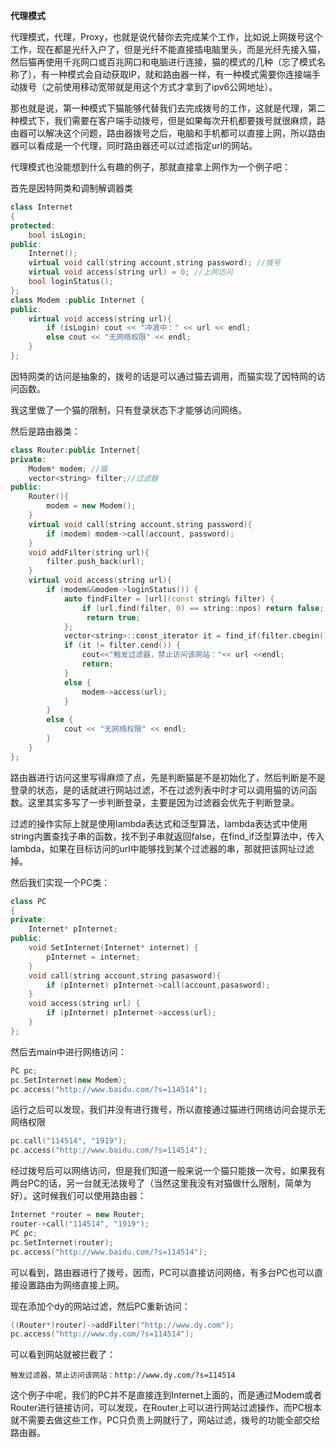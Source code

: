 **代理模式**

代理模式，代理，Proxy，也就是说代替你去完成某个工作，比如说上网拨号这个工作，现在都是光纤入户了，但是光纤不能直接插电脑里头，而是光纤先接入猫，然后猫再使用千兆网口或百兆网口和电脑进行连接，猫的模式的几种（忘了模式名称了），有一种模式会自动获取IP，就和路由器一样，有一种模式需要你连接端手动拨号（之前使用移动宽带就是用这个方式才拿到了ipv6公网地址）。

那也就是说，第一种模式下猫能够代替我们去完成拨号的工作，这就是代理，第二种模式下，我们需要在客户端手动拨号，但是如果每次开机都要拨号就很麻烦，路由器可以解决这个问题，路由器拨号之后，电脑和手机都可以直接上网，所以路由器可以看成是一个代理，同时路由器还可以过滤指定url的网站。

代理模式也没能想到什么有趣的例子，那就直接拿上网作为一个例子吧：

首先是因特网类和调制解调器类

```c++
class Internet
{
protected:
	bool isLogin;
public:
	Internet();
	virtual void call(string account,string password); //拨号
	virtual void access(string url) = 0; //上网访问
	bool loginStatus();
};
class Modem :public Internet {
public:
	virtual void access(string url){
        if (isLogin) cout << "冲浪中：" << url << endl;
		else cout << "无网络权限" << endl;
    }
};
```

因特网类的访问是抽象的，拨号的话是可以通过猫去调用，而猫实现了因特网的访问函数。

我这里做了一个猫的限制，只有登录状态下才能够访问网络。

然后是路由器类：

```c++
class Router:public Internet{
private:
	Modem* modem; //猫
	vector<string> filter;//过滤器
public:
	Router(){
        modem = new Modem();
    }
	virtual void call(string account,string password){
        if (modem) modem->call(account, password);
    }
	void addFilter(string url){
        filter.push_back(url);
    }
	virtual void access(string url){
        if (modem&&modem->loginStatus()) {
            auto findFilter = [url](const string& filter) {
                if (url.find(filter, 0) == string::npos) return false;
                 return true;
            };
            vector<string>::const_iterator it = find_if(filter.cbegin(), filter.cend(), findFilter);
            if (it != filter.cend()) {
                cout<<"触发过滤器，禁止访问该网站："<< url <<endl;
                return;
            }
            else {
                modem->access(url);
            }
        }
        else {
            cout << "无网络权限" << endl;
        }
    }
};
```

路由器进行访问这里写得麻烦了点，先是判断猫是不是初始化了，然后判断是不是登录的状态，是的话就进行网站过滤，不在过滤列表中时才可以调用猫的访问函数。这里其实多写了一步判断登录，主要是因为过滤器会优先于判断登录。

过滤的操作实际上就是使用lambda表达式和泛型算法，lambda表达式中使用string内置查找子串的函数，找不到子串就返回false，在find_if泛型算法中，传入lambda，如果在目标访问的url中能够找到某个过滤器的串，那就把该网址过滤掉。

然后我们实现一个PC类：

```c++
class PC
{
private:
	Internet* pInternet;
public:
	void SetInternet(Internet* internet) {
		pInternet = internet;
	}
	void call(string account,string pasasword){
		if (pInternet) pInternet->call(account,pasasword);
	}
	void access(string url) {
		if (pInternet) pInternet->access(url);
	}
};
```

然后去main中进行网络访问：

```c++
PC pc;
pc.SetInternet(new Modem);
pc.access("http://www.baidu.com/?s=114514");
```

运行之后可以发现，我们并没有进行拨号，所以直接通过猫进行网络访问会提示无网络权限

```c++
pc.call("114514", "1919");
pc.access("http://www.baidu.com/?s=114514");
```

经过拨号后可以网络访问，但是我们知道一般来说一个猫只能拨一次号，如果我有两台PC的话，另一台就无法拨号了（当然这里我没有对猫做什么限制，简单为好）。这时候我们可以使用路由器：

```c++
Internet *router = new Router;
router->call("114514", "1919");
PC pc;
pc.SetInternet(router);
pc.access("http://www.baidu.com/?s=114514");
```

可以看到，路由器进行了拨号，因而，PC可以直接访问网络，有多台PC也可以直接设置路由为网络直接上网。

现在添加个dy的网站过滤，然后PC重新访问：

```c++
((Router*)router)->addFilter("http://www.dy.com");
pc.access("http://www.dy.com/?s=114514");
```

可以看到网站就被拦截了：

```shell
触发过滤器，禁止访问该网站：http://www.dy.com/?s=114514
```

这个例子中呢，我们的PC并不是直接连到Internet上面的，而是通过Modem或者Router进行链接访问，可以发现，在Router上可以进行网站过滤操作，而PC根本就不需要去做这些工作，PC只负责上网就行了，网站过滤，拨号的功能全部交给路由器。